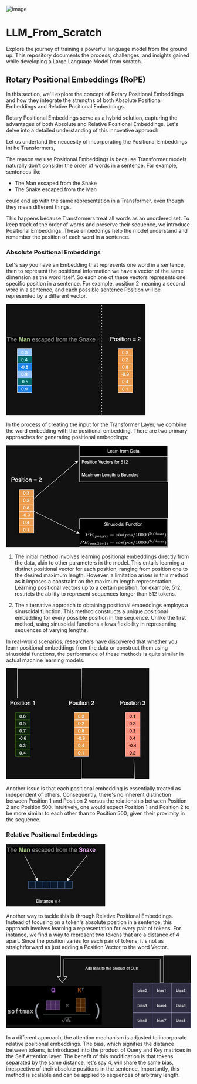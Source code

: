 ![image](https://github.com/bala1802/LLM_From_Scratch/assets/22103095/76bc6f7d-eff3-4a1c-94cb-1c15e1015b5c)


# LLM_From_Scratch
Explore the journey of training a powerful language model from the ground up. This repository documents the process, challenges, and insights gained while developing a Large Language Model from scratch.

## Rotary Positional Embeddings (RoPE)

In this section, we'll explore the concept of Rotary Positional Embeddings and how they integrate the strengths of both Absolute Positional Embeddings and Relative Positional Embeddings.

Rotary Positional Embeddings serve as a hybrid solution, capturing the advantages of both Absolute and Relative Positional Embeddings. Let's delve into a detailed understanding of this innovative approach:

Let us undertand the neccesity of incorporating the Positional Embeddings int he Transformers,

The reason we use Positional Embeddings is because Transformer models naturally don't consider the order of words in a sentence. For example, sentences like

- The Man escaped from the Snake
- The Snake escaped from the Man

could end up with the same representation in a Transformer, even though they mean different things.

This happens because Transformers treat all words as an unordered set. To keep track of the order of words and preserve their sequence, we introduce Positional Embeddings. These embeddings help the model understand and remember the position of each word in a sentence.

### Absolute Positional Embeddings

Let's say you have an Embedding that represents one word in a sentence, then to represent the positional information we have a vector of the same dimension as the word itself. So each one of these vectors represents one specific position in a sentence. For example, position 2 meaning a second word in a sentence, and each possible sentence Position will be represented by a different vector. 


![alt text](Visuals/01_AbsolutePositionalEmbedding.png)

In the process of creating the input for the Transformer Layer, we combine the word embedding with the positional embedding. There are two primary approaches for generating positional embeddings:

![alt text](Visuals/02_AbsoultePositionalEmbedding.png)

1) The initial method involves learning positional embeddings directly from the data, akin to other parameters in the model. This entails learning a distinct positional vector for each position, ranging from position one to the desired maximum length. However, a limitation arises in this method as it imposes a constraint on the maximum length representation. Learning positional vectors up to a certain position, for example, 512, restricts the ability to represent sequences longer than 512 tokens.

2) The alternative approach to obtaining positional embeddings employs a sinusoidal function. This method constructs a unique positional embedding for every possible position in the sequence. Unlike the first method, using sinusoidal functions allows flexibility in representing sequences of varying lengths.

In real-world scenarios, researchers have discovered that whether you learn positional embeddings from the data or construct them using sinusoidal functions, the performance of these methods is quite similar in actual machine learning models.

![alt text](Visuals/03_AbsoultePositionalEmbedding.png)

Another issue is that each positional embedding is essentially treated as independent of others. Consequently, there's no inherent distinction between Position 1 and Position 2 versus the relationship between Position 2 and Position 500. Intuitively, one would expect Position 1 and Position 2 to be more similar to each other than to Position 500, given their proximity in the sequence.

### Relative Positional Embeddings

![alt text](Visuals/01_RelativePositionalEmbedding.png)

Another way to tackle this is through Relative Positional Embeddings. Instead of focusing on a token's absolute position in a sentence, this approach involves learning a representation for every pair of tokens. For instance, we find a way to represent two tokens that are a distance of 4 apart. Since the position varies for each pair of tokens, it's not as straightforward as just adding a Position Vector to the word Vector.

![alt text](Visuals/02_RelativePositionalEmbedding.png)

In a different approach, the attention mechanism is adjusted to incorporate relative positional embeddings. The bias, which signifies the distance between tokens, is introduced into the product of Query and Key matrices in the Self Attention layer. The benefit of this modification is that tokens separated by the same distance, let's say 4, will share the same bias, irrespective of their absolute positions in the sentence. Importantly, this method is scalable and can be applied to sequences of arbitrary length.